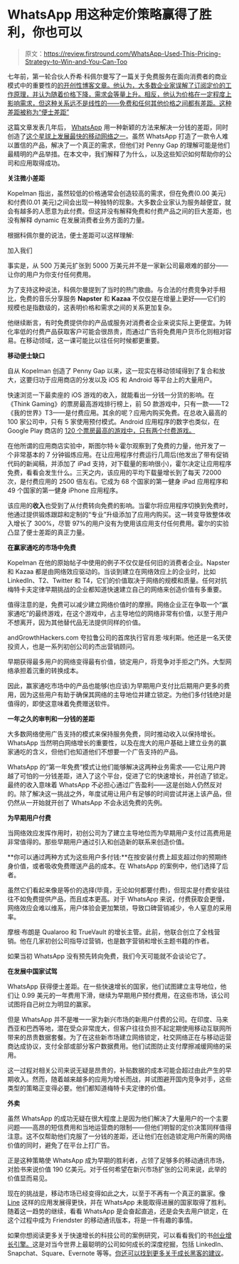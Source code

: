 # WhatsApp 用这种定价策略赢得了胜利，你也可以

> 原文：<https://review.firstround.com/WhatsApp-Used-This-Pricing-Strategy-to-Win-and-You-Can-Too>

七年前，第一轮合伙人乔希·科佩尔曼写了一篇关于免费服务在面向消费者的商业模式中的重要性的[的开创性博客文章。他认为，大多数企业家误解了订阅定价的工作原理，并认为随着价格下降，需求会等量上升。相反，他认为价格在一定程度上影响需求，但这种关系远不是线性的——免费和任何其他价格之间都有差距。这种差距被称为“便士差距”](http://redeye.firstround.com/2007/03/the_first_penny.html "null")

这篇文章发表几年后， [WhatsApp](http://www.whatsapp.com/ "null") 用一种新颖的方法来解决一分钱的差距，同时创造了[这个星球上发展最快的移动网络之一](https://growthhackers.com/companies/whatsapp/ "null")。虽然 WhatsApp 打造了一款令人难以置信的产品，解决了一个真正的需求，但他们对 Penny Gap 的理解可能是他们最精明的产品举措。在本文中，我们解释了为什么，以及这些知识如何帮助你的公司和应用取得成功。

**关注微小差距**

Kopelman 指出，虽然较低的价格通常会创造较高的需求，但在免费(0.00 美元)和付费(0.01 美元)之间会出现一种独特的现象。大多数企业家认为服务越便宜，就会有越多的人愿意为此付费。但这并没有解释免费和付费产品之间的巨大差距，也没有解释 dynamic 在发展消费者业务方面的力量。

根据科佩尔曼的说法，便士差距可以这样理解:

加入我们

事实是，从 500 万美元扩张到 5000 万美元并不是一家新公司最艰难的部分——让你的用户为你支付任何费用。

为了支持这种说法，科佩尔曼提到了当时的热门歌曲。与合法的付费竞争对手相比，免费的音乐分享服务 **Napster** 和 **Kazaa** 不仅仅是在增量上更好——它们的规模也是指数级的，这表明价格和需求之间的关系更加复杂。

他继续断言，有时免费提供你的产品或服务对消费者企业来说实际上更便宜。为转化率低的付费产品获取客户可能会很昂贵，而通过广告将免费用户货币化则相对容易。在移动领域，这一课可能比以往任何时候都更重要。

**移动便士缺口**

自从 Kopelman 创造了 Penny Gap 以来，这一现实在移动领域得到了复合和放大，这要归功于应用商店的分发以及 iOS 和 Android 等平台上的大量用户。

快速浏览一下最卖座的 iOS 游戏的收入，就能看出一分钱一分货的影响。在《Think Gaming》的票房最高游戏排行榜上，前 50 款游戏中，只有一款——T2《我的世界》T3——是付费应用。其余的呢？应用内购买免费。在总收入最高的 100 家公司中，只有 5 家使用预付模式。Android 应用程序的数字也类似，在 Google Play 商店的 [120 个票房最高的游戏中，只有两个付费游戏。](https://play.google.com/store/apps/category/GAME/collection/topgrossing?hl=en "null")

在他所谓的应用商店实验中，斯图尔特·k·霍尔观察到了免费的力量，他开发了一个非常基本的 7 分钟锻炼应用。在让应用程序付费运行几周后(他发出了带有促销代码的新闻稿，并添加了 iPad 支持，对下载量的影响很小)，霍尔决定让应用程序免费，看看会发生什么。三天之内，该应用的平均下载量增长到了每天 72000 次，是付费应用的 2500 倍左右。它成为 68 个国家的第一健身 iPad 应用程序和 49 个国家的第一健身 iPhone 应用程序。

该应用的**收入**也受到了从付费转向免费的影响。当霍尔将应用程序切换到免费时，他通过提供锻炼跟踪和定制的“专业”升级添加了应用内购买。这一转变导致整体收入增长了 300%，尽管 97%的用户没有为使用该应用支付任何费用。霍尔的实验凸显了便士差距的真正力量。

**在赢家通吃的市场中免费**

Kopelman 在他的原始帖子中使用的例子不仅仅是任何旧的消费者企业。Napster 和 Kazaa 都是由网络效应驱动的。当谈到建立在网络效应上的企业时，比如 LinkedIn、T2、Twitter 和 T4，它们的价值取决于网络的规模和质量。任何对抗梅特卡夫定律早期挑战的企业都知道快速建立自己的网络来创造价值有多重要。

值得注意的是，免费可以减少建立网络价值时的摩擦。网络企业正在争取一个“赢家通吃”的最终游戏，在这个游戏中，占主导地位的网络非常有价值，以至于用户不想离开，因为其他替代品无法提供同样的价值。

andGrowthHackers.com 夸拉鲁公司的首席执行官肖恩·埃利斯。他还是一名天使投资人，也是一系列初创公司的杰出营销顾问。

早期获得最多用户的网络变得最有价值，锁定用户，将竞争对手拒之门外。大型网络承担着沉重的转换成本。

因此，赢家通吃市场中的产品也能够(也应该)为早期用户支付比后期用户更多的费用，因为这些用户有助于确保其网络的主导地位并建立锁定。为他们多付钱绝对是值得的，即使这意味着免费赠送软件。

**一年之久的审判和一分钱的差距**

大多数网络使用广告支持的模式来保持服务免费，同时推动收入以保持增长。WhatsApp 当然明白网络增长的重要性，以及在庞大的用户基础上建立业务的赢家通吃的含义，但他们也知道他们不想要一个广告支持的产品。

WhatsApp 的“第一年免费”模式让他们能够解决这两种业务需求——它让用户跨越了可怕的一分钱差距，进入了这个平台，促进了它的快速增长，并创造了锁定。最终的收入意味着 WhatsApp 不必担心通过广告盈利——这是创始人仍然反对的。除了解决这一挑战之外，年度试用让用户有足够的时间尝试并迷上该产品，但仍然从一开始就开创了 WhatsApp 不会永远免费的先例。

**为早期用户付费**

当网络效应发挥作用时，初创公司为了建立主导地位而为早期用户支付过高费用是非常值得的。那些早期用户通过引入和创造新的联系来创造价值。

**你可以通过两种方式为这些用户多付钱:**在按安装付费上超支超过你的预期终身价值，或者吸收免费赠送产品的成本。在 WhatsApp 的案例中，他们选择了后者。

虽然它们看起来像是等价的选择(毕竟，无论如何都要付费)，但现实是付费安装往往不如免费提供产品，而且成本更高。对于 WhatsApp 来说，付费获取会更慢，网络效应会难以维系，用户体验会更加繁琐，导致口碑营销减少，令人窒息的采用率。

摩根·布朗是 Qualaroo 和 TrueVault 的增长主管。此前，他联合创立了全栈营销。他在几家初创公司指导过营销，也是数字营销和增长主题书籍的作者。

如果当初 WhatsApp 没有预先转向免费，我们今天可能就不会谈论它了。

**在发展中国家试驾**

WhatsApp 获得便士差距。在一些快速增长的国家，他们试图建立主导地位，他们让 0.99 美元的一年费用下滑，继续为早期用户预付费用，在这些市场，该公司试图将自己树立为明显的赢家。

但是 WhatsApp 并不是唯一一家为新兴市场的新用户付费的公司。在印度、马来西亚和巴西等地，潜在受众非常庞大，但客户往往负担不起定期使用移动互联网所带来的昂贵数据套餐。为了在这些新市场建立网络锁定，社交网络正在与移动运营商达成协议，支付全部或部分客户数据费用。他们试图防止支付摩擦减缓网络的采用。

这一过程对相关公司来说无疑是昂贵的，补贴数据的成本可能会超过由此产生的早期收入。然而，随着越来越多的应用为增长而战，并试图避开国内竞争对手，这些类型的策略正变得必要。他们都知道梅特卡夫定律的价值。

**外卖**

虽然 WhatsApp 的成功无疑在很大程度上是因为他们解决了大量用户的一个主要问题——高昂的短信费用和当地运营商的限制——但他们明智的定价决策同样值得注意。这不仅帮助他们克服了一分钱的差距，还让他们在创造锁定用户所需的网络价值的同时，避免了在平台上打广告。

正是这种策略使 WhatsApp 成为早期的胜利者，占领了足够多的移动通讯市场，对脸书来说价值 190 亿美元。对于任何希望在新兴市场扩张的公司来说，此举的价值显而易见。

现在的挑战是，移动市场已经变得如此之大，以至于不再有一个真正的赢家。像 [Line](http://line.me/en/ "null") 这样的应用发展得更快，并在 WhatsApp 未能取得进展的国家取得了胜利。随着这一趋势的继续，看看 WhatsApp 是会奋起直追，还是会失去用户锁定，在这个过程中成为 Friendster 的移动通讯版本，将是一件有趣的事情。

如果你想阅读更多关于快速增长的科技公司的案例研究，可以看看我们的书[创业增长引擎。](http://www.amazon.com/gp/product/B00LA95B68/ref=as_li_tl?ie=UTF8&camp=1789&creative=390957&creativeASIN=B00LA95B68&linkCode=as2&tag=chishochi-20&linkId=QHGKSUWISA7D3KZ3 "null")这是对当今世界上最聪明的公司如何成长的深度挖掘，包括 LinkedIn、Snapchat、Square、Evernote 等等。[你还可以找到更多关于成长黑客的建议](http://growthhackers.com/whatsapp-used-this-pricing-model-and-you-should-too/ "null")。